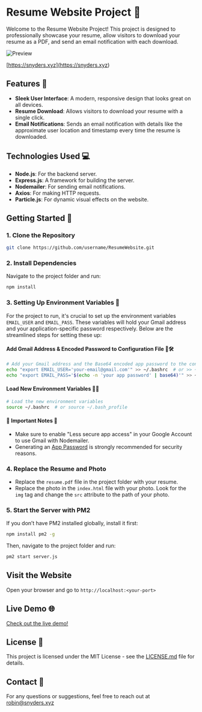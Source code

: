 # Resume Website Project 🌟

Welcome to the Resume Website Project! This project is designed to professionally showcase your resume, allow visitors to download your resume as a PDF, and send an email notification with each download.

![Preview](https://i.imgur.com/cBQ1MFo.png)

[https://snyders.xyz](<https://snyders.xyz>)


## Features 🚀

- **Sleek User Interface**: A modern, responsive design that looks great on all devices.
- **Resume Download**: Allows visitors to download your resume with a single click.
- **Email Notifications**: Sends an email notification with details like the approximate user location and timestamp every time the resume is downloaded.

## Technologies Used 💻

- **Node.js**: For the backend server.
- **Express.js**: A framework for building the server.
- **Nodemailer**: For sending email notifications.
- **Axios**: For making HTTP requests.
- **Particle.js**: For dynamic visual effects on the website.

## Getting Started 🏁

### 1. Clone the Repository
```sh
git clone https://github.com/username/ResumeWebsite.git
```

### 2. Install Dependencies
Navigate to the project folder and run:
```sh
npm install
```

### 3. Setting Up Environment Variables 🌿

For the project to run, it's crucial to set up the environment variables `EMAIL_USER` and `EMAIL_PASS`. These variables will hold your Gmail address and your application-specific password respectively. Below are the streamlined steps for setting these up:

#### Add Gmail Address & Encoded Password to Configuration File 📧🛠
```sh
# Add your Gmail address and the Base64 encoded app password to the configuration file
echo "export EMAIL_USER='your-email@gmail.com'" >> ~/.bashrc  # or >> ~/.bash_profile
echo "export EMAIL_PASS='$(echo -n 'your app password' | base64)'" >> ~/.bashrc  # or >> ~/.bash_profile
```

#### Load New Environment Variables 💾🔄
```sh
# Load the new environment variables
source ~/.bashrc  # or source ~/.bash_profile
```

#### 🚨 Important Notes 🚨
- Make sure to enable "Less secure app access" in your Google Account to use Gmail with Nodemailer.
- Generating an [App Password](https://myaccount.google.com/apppasswords) is strongly recommended for security reasons.

### 4. Replace the Resume and Photo
- Replace the `resume.pdf` file in the project folder with your resume.
- Replace the photo in the `index.html` file with your photo. Look for the `img` tag and change the `src` attribute to the path of your photo.

### 5. Start the Server with PM2
If you don’t have PM2 installed globally, install it first:
```sh
npm install pm2 -g
```
Then, navigate to the project folder and run:
```sh
pm2 start server.js
```

## Visit the Website
Open your browser and go to `http://localhost:<your-port>`

## Live Demo 🌐

[Check out the live demo!](<https://snyders.xyz>)

## License 📄

This project is licensed under the MIT License - see the [LICENSE.md](LICENSE.md) file for details.

## Contact 📧

For any questions or suggestions, feel free to reach out at <robin@snyders.xyz>
